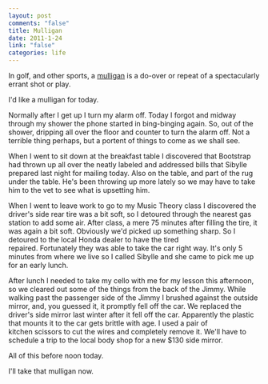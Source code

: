 ```yaml
--- 
layout: post
comments: "false"
title: Mulligan
date: 2011-1-24
link: "false"
categories: life
---
```

In golf, and other sports, a <a title="Mulligan" href="http://en.wikipedia.org/wiki/Mulligan_(games)" target="_blank">mulligan</a> is a do-over or repeat of a spectacularly errant shot or play.

I'd like a mulligan for today.

Normally after I get up I turn my alarm off. Today I forgot and midway through my shower the phone started in bing-binging again. So, out of the shower, dripping all over the floor and counter to turn the alarm off. Not a terrible thing perhaps, but a portent of things to come as we shall see.

When I went to sit down at the breakfast table I discovered that Bootstrap had thrown up all over the neatly labeled and addressed bills that Sibylle prepared last night for mailing today. Also on the table, and part of the rug under the table. He's been throwing up more lately so we may have to take him to the vet to see what is upsetting him.

When I went to leave work to go to my Music Theory class I discovered the driver's side rear tire was a bit soft, so I detoured through the nearest gas station to add some air. After class, a mere 75 minutes after filling the tire, it was again a bit soft. Obviously we'd picked up something sharp. So I detoured to the local Honda dealer to have the tired repaired. Fortunately they was able to take the car right way. It's only 5 minutes from where we live so I called Sibylle and she came to pick me up for an early lunch.

After lunch I needed to take my cello with me for my lesson this afternoon, so we cleared out some of the things from the back of the Jimmy. While walking past the passenger side of the Jimmy I brushed against the outside mirror, and, you guessed it, it promptly fell off the car. We replaced the driver's side mirror last winter after it fell off the car. Apparently the plastic that mounts it to the car gets brittle with age. I used a pair of kitchen scissors to cut the wires and completely remove it. We'll have to schedule a trip to the local body shop for a new $130 side mirror.

All of this before noon today.

I'll take that mulligan now.
